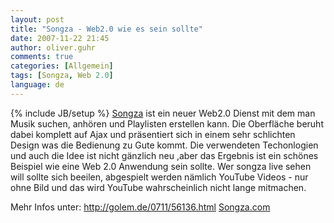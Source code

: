 ```yaml
---
layout: post
title: "Songza - Web2.0 wie es sein sollte"
date: 2007-11-22 21:45
author: oliver.guhr
comments: true
categories: [Allgemein]
tags: [Songza, Web 2.0]
language: de
---
```

{% include JB/setup %}
<a href="http://www.songza.com">Songza</a> ist ein neuer Web2.0 Dienst mit dem man Musik suchen, anhören und Playlisten erstellen kann. Die Oberfläche beruht dabei komplett auf Ajax und präsentiert sich in einem sehr schlichten Design was die Bedienung zu Gute kommt. Die verwendeten Techonlogien und auch die Idee ist nicht gänzlich neu ,aber das Ergebnis ist ein schönes Beispiel wie eine Web 2.0 Anwendung sein sollte. 
Wer songza live sehen will sollte sich beeilen, abgespielt werden nämlich YouTube Videos - nur ohne Bild und das wird YouTube wahrscheinlich nicht lange mitmachen. 

Mehr Infos unter:
<a href="http://golem.de/0711/56136.html">http://golem.de/0711/56136.html</a>
<a href="http://www.songza.com">Songza.com</a> 

